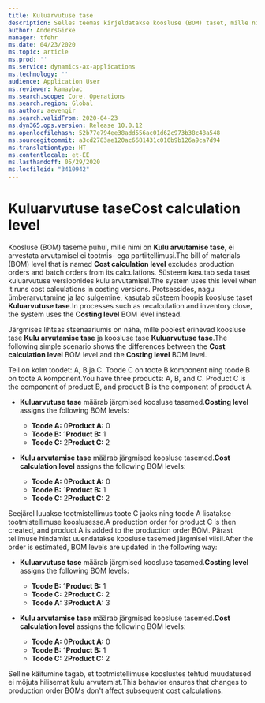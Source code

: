 ```yaml
---
title: Kuluarvutuse tase
description: Selles teemas kirjeldatakse koosluse (BOM) taset, mille nimi on kuluarvutuse tase. See koosluse tase ei arvesta arvutamisel ei tootmis- ega partiitellimusi.
author: AndersGirke
manager: tfehr
ms.date: 04/23/2020
ms.topic: article
ms.prod: ''
ms.service: dynamics-ax-applications
ms.technology: ''
audience: Application User
ms.reviewer: kamaybac
ms.search.scope: Core, Operations
ms.search.region: Global
ms.author: aevengir
ms.search.validFrom: 2020-04-23
ms.dyn365.ops.version: Release 10.0.12
ms.openlocfilehash: 52b77e794ee38add556ac01d62c973b38c48a548
ms.sourcegitcommit: a3cd2783ae120ac6681431c010b9b126a9ca7d94
ms.translationtype: HT
ms.contentlocale: et-EE
ms.lasthandoff: 05/29/2020
ms.locfileid: "3410942"
---
```

# <a name="cost-calculation-level"></a><span data-ttu-id="681a8-104">Kuluarvutuse tase</span><span class="sxs-lookup"><span data-stu-id="681a8-104">Cost calculation level</span></span>

<span data-ttu-id="681a8-105">Koosluse (BOM) taseme puhul, mille nimi on **Kulu arvutamise tase**, ei arvestata arvutamisel ei tootmis- ega partiitellimusi.</span><span class="sxs-lookup"><span data-stu-id="681a8-105">The bill of materials (BOM) level that is named **Cost calculation level** excludes production orders and batch orders from its calculations.</span></span> <span data-ttu-id="681a8-106">Süsteem kasutab seda taset kuluarvutuse versioonides kulu arvutamisel.</span><span class="sxs-lookup"><span data-stu-id="681a8-106">The system uses this level when it runs cost calculations in costing versions.</span></span> <span data-ttu-id="681a8-107">Protsessides, nagu ümberarvutamine ja lao sulgemine, kasutab süsteem hoopis koosluse taset **Kuluarvutuse tase**.</span><span class="sxs-lookup"><span data-stu-id="681a8-107">In processes such as recalculation and inventory close, the system uses the **Costing level** BOM level instead.</span></span>

<span data-ttu-id="681a8-108">Järgmises lihtsas stsenaariumis on näha, mille poolest erinevad koosluse tase **Kulu arvutamise tase** ja koosluse tase **Kuluarvutuse tase**.</span><span class="sxs-lookup"><span data-stu-id="681a8-108">The following simple scenario shows the differences between the **Cost calculation level** BOM level and the **Costing level** BOM level.</span></span>

<span data-ttu-id="681a8-109">Teil on kolm toodet: A, B ja C. Toode C on toote B komponent ning toode B on toote A komponent.</span><span class="sxs-lookup"><span data-stu-id="681a8-109">You have three products: A, B, and C. Product C is the component of product B, and product B is the component of product A.</span></span>

- <span data-ttu-id="681a8-110">**Kuluarvutuse tase** määrab järgmised koosluse tasemed.</span><span class="sxs-lookup"><span data-stu-id="681a8-110">**Costing level** assigns the following BOM levels:</span></span>

    - <span data-ttu-id="681a8-111">**Toode A:** 0</span><span class="sxs-lookup"><span data-stu-id="681a8-111">**Product A:** 0</span></span>
    - <span data-ttu-id="681a8-112">**Toode B:** 1</span><span class="sxs-lookup"><span data-stu-id="681a8-112">**Product B:** 1</span></span>
    - <span data-ttu-id="681a8-113">**Toode C:** 2</span><span class="sxs-lookup"><span data-stu-id="681a8-113">**Product C:** 2</span></span>

- <span data-ttu-id="681a8-114">**Kulu arvutamise tase** määrab järgmised koosluse tasemed.</span><span class="sxs-lookup"><span data-stu-id="681a8-114">**Cost calculation level** assigns the following BOM levels:</span></span>

    - <span data-ttu-id="681a8-115">**Toode A:** 0</span><span class="sxs-lookup"><span data-stu-id="681a8-115">**Product A:** 0</span></span>
    - <span data-ttu-id="681a8-116">**Toode B:** 1</span><span class="sxs-lookup"><span data-stu-id="681a8-116">**Product B:** 1</span></span>
    - <span data-ttu-id="681a8-117">**Toode C:** 2</span><span class="sxs-lookup"><span data-stu-id="681a8-117">**Product C:** 2</span></span>

<span data-ttu-id="681a8-118">Seejärel luuakse tootmistellimus toote C jaoks ning toode A lisatakse tootmistellimuse kooslusesse.</span><span class="sxs-lookup"><span data-stu-id="681a8-118">A production order for product C is then created, and product A is added to the production order BOM.</span></span> <span data-ttu-id="681a8-119">Pärast tellimuse hindamist uuendatakse koosluse tasemed järgmisel viisil.</span><span class="sxs-lookup"><span data-stu-id="681a8-119">After the order is estimated, BOM levels are updated in the following way:</span></span>

- <span data-ttu-id="681a8-120">**Kuluarvutuse tase** määrab järgmised koosluse tasemed.</span><span class="sxs-lookup"><span data-stu-id="681a8-120">**Costing level** assigns the following BOM levels:</span></span>

    - <span data-ttu-id="681a8-121">**Toode B:** 1</span><span class="sxs-lookup"><span data-stu-id="681a8-121">**Product B:** 1</span></span>
    - <span data-ttu-id="681a8-122">**Toode C:** 2</span><span class="sxs-lookup"><span data-stu-id="681a8-122">**Product C:** 2</span></span>
    - <span data-ttu-id="681a8-123">**Toode A:** 3</span><span class="sxs-lookup"><span data-stu-id="681a8-123">**Product A:** 3</span></span>

- <span data-ttu-id="681a8-124">**Kulu arvutamise tase** määrab järgmised koosluse tasemed.</span><span class="sxs-lookup"><span data-stu-id="681a8-124">**Cost calculation level** assigns the following BOM levels:</span></span>

    - <span data-ttu-id="681a8-125">**Toode A:** 0</span><span class="sxs-lookup"><span data-stu-id="681a8-125">**Product A:** 0</span></span>
    - <span data-ttu-id="681a8-126">**Toode B:** 1</span><span class="sxs-lookup"><span data-stu-id="681a8-126">**Product B:** 1</span></span>
    - <span data-ttu-id="681a8-127">**Toode C:** 2</span><span class="sxs-lookup"><span data-stu-id="681a8-127">**Product C:** 2</span></span>

<span data-ttu-id="681a8-128">Selline käitumine tagab, et tootmistellimuse kooslustes tehtud muudatused ei mõjuta hilisemat kulu arvutamist.</span><span class="sxs-lookup"><span data-stu-id="681a8-128">This behavior ensures that changes to production order BOMs don't affect subsequent cost calculations.</span></span>
